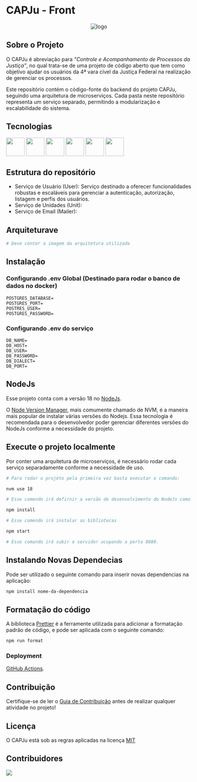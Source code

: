 # CAPJu - Front

<div align="center">
  <img src="https://i.imgur.com/0KsqIUe.png" alt="logo">
</div>

## Sobre o Projeto

O CAPJu é abreviação para _"Controle e Acompanhamento de Processos da Justiça"_, no qual trata-se de uma projeto de código aberto que tem como objetivo ajudar os usuários da 4ª vara cível da Justiça Federal na realização de gerenciar os processos.

Este repositório contém o código-fonte do backend do projeto CAPJu, seguindo uma arquitetura de microserviços. Cada pasta neste repositório representa um serviço separado, permitindo a modularização e escalabilidade do sistema.

## Tecnologias

<img src="https://cdn.jsdelivr.net/gh/devicons/devicon/icons/javascript/javascript-original.svg" width="50px"/>
<img src="https://cdn.jsdelivr.net/gh/devicons/devicon/icons/nodejs/nodejs-original.svg" width="50px"/>
<img src="https://cdn.jsdelivr.net/gh/devicons/devicon/icons/npm/npm-original-wordmark.svg" width="50px"/>
<img src="https://cdn.jsdelivr.net/gh/devicons/devicon/icons/express/express-original-wordmark.svg" width="50px"/>
<img src="https://cdn.jsdelivr.net/gh/devicons/devicon/icons/postgresql/postgresql-original.svg" width="50px" />
<img src="https://cdn.jsdelivr.net/gh/devicons/devicon/icons/docker/docker-original-wordmark.svg" width="50px"/>

## Estrutura do repositório

- Serviço de Usuário (User): Serviço destinado a oferecer funcionalidades robustas e escaláveis para gerenciar a autenticação, autorização, listagem e perfis dos usuários.
- Serviço de Unidades (Unit):
- Serviço de Email (Mailer):

## Arquiteturave

```bash
# Deve conter a imagem da arquitetura utilizada
```

## Instalação

### Configurando .env Global (Destinado para rodar o banco de dados no docker)

```
POSTGRES_DATABASE=
POSTGRES_PORT=
POSTRES_USER=
POSTGRES_PASSWORD=
```

### Configurando .env do serviço

```
DB_NAME=
DB_HOST=
DB_USER=
DB_PASSWORD=
DB_DIALECT=
DB_PORT=
```

## NodeJs

Esse projeto conta com a versão 18 no [NodeJs](https://nodejs.org/en).

O [Node Version Manager](https://github.com/nvm-sh/nvm), mais comumente chamado de NVM, é a maneira mais popular de instalar várias versões do Nodejs. Essa tecnologia é recomendada para o desenvolvedor poder gerenciar diferentes versões do NodeJs conforme a necessidade do projeto.

## Execute o projeto localmente

Por conter uma arquitetura de microserviços, é necessário rodar cada serviço separadamente conforme a necessidade de uso.

```bash
# Para rodar o projeto pela primeira vez basta executar o comando:

nvm use 18

# Esse comendo irá defirnir a versão de desenvolvimento do NodeJs como 18

npm install

# Esse comendo irá instalar as bibliotecas

npm start

# Esse comando irá subir o servidor ocupando a porta 8080.
```

## Instalando Novas Dependecias

Pode ser utilizado o seguinte comando para inserir novas dependencias na aplicação:

```bash
npm install nome-da-dependencia
```

## Formatação do código

A biblioteca [Prettier](https://prettier.io/) é a ferramente utilizada para adicionar a formatação padrão de código, e pode ser aplicada com o seguinte comando:

```bash
npm run format
```

### Deployment

[GitHub Actions](https://github.com/fga-eps-mds/2023-1-CAPJu-Services/actions).

## Contribuição

Certifique-se de ler o [Guia de Contribuição](https://github.com/fga-eps-mds/2023-1-CAPJu-Front/blob/main/.github/CONTRIBUTING.md) antes de realizar qualquer atividade no projeto!

## Licença

O CAPJu está sob as regras aplicadas na licença [MIT](https://github.com/fga-eps-mds/2023-1-CAPJu-Front/blob/main/LICENSE)

## Contribuidores

<a href="https://github.com/fga-eps-mds/2023-1-CAPJu-Services/graphs/contributors">
  <img src="https://contrib.rocks/image?repo=fga-eps-mds/2023-1-CAPJu-Services" />
</a>
